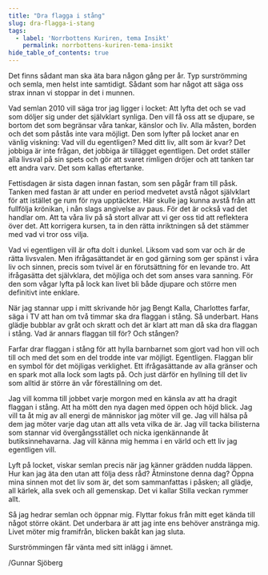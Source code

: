 ```yaml
---
title: "Dra flagga i stång"
slug: dra-flagga-i-stang
tags:
  - label: 'Norrbottens Kuriren, tema Insikt'
    permalink: norrbottens-kuriren-tema-insikt
hide_table_of_contents: true
---
```

Det finns sådant man ska äta bara någon gång per år. Typ surströmming och semla, men helst inte samtidigt. Sådant som har något att säga oss strax innan vi stoppar in det i munnen. 

<!--truncate-->

Vad semlan 2010 vill säga tror jag ligger i locket: Att lyfta det och se vad som döljer sig under det självklart synliga. Den vill få oss att se djupare, se bortom det som begränsar våra tankar, känslor och liv. Alla måsten, borden och det som påstås inte vara möjligt. Den som lyfter på locket anar en vänlig viskning: Vad vill du egentligen? Med ditt liv, allt som är kvar? Det jobbiga är inte frågan, det jobbiga är tillägget egentligen. Det ordet ställer alla livsval på sin spets och gör att svaret rimligen dröjer och att tanken tar ett andra varv. Det som kallas eftertanke.

Fettisdagen är sista dagen innan fastan, som sen pågår fram till påsk. Tanken med fastan är att under en period medvetet avstå något självklart för att istället ge rum för nya upptäckter. Här skulle jag kunna avstå från att fullfölja krönikan, i nån slags angivelse av paus. För det är också vad det handlar om. Att ta våra liv på så stort allvar att vi ger oss tid att reflektera över det. Att korrigera kursen, ta in den rätta inriktningen så det stämmer med vad vi tror oss vilja. 

Vad vi egentligen vill är ofta dolt i dunkel. Liksom vad som var och är de rätta livsvalen. Men ifrågasättandet är en god gärning som ger spänst i våra liv och sinnen, precis som tvivel är en förutsättning för en levande tro. Att ifrågasätta det självklara, det möjliga och det som anses vara sanning. För den som vågar lyfta på lock kan livet bli både djupare och större men definitivt inte enklare.

När jag stannar upp i mitt skrivande hör jag Bengt Kalla, Charlottes farfar, säga i TV att han om två timmar ska dra flaggan i stång. Så underbart. Hans glädje bubblar av gråt och skratt och det är klart att man då ska dra flaggan i stång. Vad är annars flaggan till för? Och stången?

Farfar drar flaggan i stång för att hylla barnbarnet som gjort vad hon vill och till och med det som en del trodde inte var möjligt. Egentligen. Flaggan blir en symbol för det möjligas verklighet. Ett ifrågasättande av alla gränser och en spark mot alla lock som lagts på. Och just därför en hyllning till det liv som alltid är större än vår föreställning om det.

Jag vill komma till jobbet varje morgon med en känsla av att ha dragit flaggan i stång. Att ha mött den nya dagen med öppen och höjd blick. Jag vill ta åt mig av all energi de människor jag möter vill ge. Jag vill hälsa på dem jag möter varje dag utan att alls veta vilka de är. Jag vill tacka bilisterna som stannar vid övergångsstället och nicka igenkännande åt butiksinnehavarna. Jag vill känna mig hemma i en värld och ett liv jag egentligen vill.

Lyft på locket, viskar semlan precis när jag känner grädden nudda läppen. Hur kan jag äta den utan att följa dess råd? Åtminstone denna dag? Öppna mina sinnen mot det liv som är, det som sammanfattas i påsken; all glädje, all kärlek, alla svek och all gemenskap. Det vi kallar Stilla veckan rymmer allt. 

Så jag hedrar semlan och öppnar mig. Flyttar fokus från mitt eget kända till något större okänt. Det underbara är att jag inte ens behöver anstränga mig. Livet möter mig framifrån, blicken bakåt kan jag sluta.

Surströmmingen får vänta med sitt inlägg i ämnet.

/Gunnar Sjöberg
